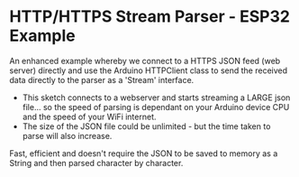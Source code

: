 # HTTP/HTTPS Stream Parser - ESP32 Example

An enhanced example whereby we connect to a HTTPS JSON feed (web server) directly and use the Arduino HTTPClient class to send the received data directly to the parser as a 'Stream' interface.

* This sketch connects to a webserver and starts streaming a LARGE json file... so the speed of parsing is dependant on your Arduino device CPU and the speed of your WiFi internet.
* The size of the JSON file could be unlimited - but the time taken to parse will also increase.
 
Fast, efficient and doesn't require the JSON to be saved to memory as a String and then parsed character by character.
